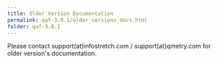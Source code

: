 ```yaml
---
title: Older Version Documentation
permalink: qaf-3.0.1/older_versions_docs.html
folder: qaf-3.0.1
---
```


Please contact support(at)infostretch.com / support(at)qmetry.com for older version's documentation.
